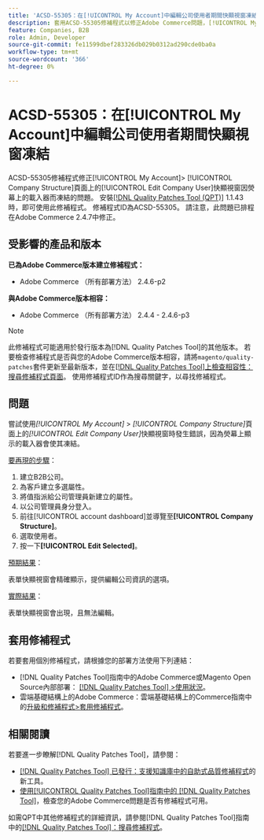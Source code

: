 ```yaml
---
title: 'ACSD-55305：在[!UICONTROL My Account]中編輯公司使用者期間快顯視窗凍結'
description: 套用ACSD-55305修補程式以修正Adobe Commerce問題，[!UICONTROL My Account] &amp；gt； [!UICONTROL Company Structure]頁面上的[!UICONTROL Edit Company User]快顯視窗會在熒幕上載入程式下凍結。
feature: Companies, B2B
role: Admin, Developer
source-git-commit: fe11599dbef283326db029b0312ad290cde0ba0a
workflow-type: tm+mt
source-wordcount: '366'
ht-degree: 0%

---
```


# ACSD-55305：在[!UICONTROL My Account]中編輯公司使用者期間快顯視窗凍結

ACSD-55305修補程式修正[!UICONTROL My Account]> [!UICONTROL Company Structure]頁面上的[!UICONTROL Edit Company User]快顯視窗因熒幕上的載入器而凍結的問題。 安裝[[!DNL Quality Patches Tool (QPT)]](https://experienceleague.adobe.com/en/docs/commerce-knowledge-base/kb/announcements/commerce-announcements/magento-quality-patches-released-new-tool-to-self-serve-quality-patches) 1.1.43時，即可使用此修補程式。 修補程式ID為ACSD-55305。 請注意，此問題已排程在Adobe Commerce 2.4.7中修正。

## 受影響的產品和版本

**已為Adobe Commerce版本建立修補程式：**

* Adobe Commerce （所有部署方法） 2.4.6-p2

**與Adobe Commerce版本相容：**

* Adobe Commerce （所有部署方法） 2.4.4 - 2.4.6-p3

>[!NOTE]
>
>此修補程式可能適用於發行版本為[!DNL Quality Patches Tool]的其他版本。 若要檢查修補程式是否與您的Adobe Commerce版本相容，請將`magento/quality-patches`套件更新至最新版本，並在[[!DNL Quality Patches Tool]上檢查相容性：搜尋修補程式頁面](https://experienceleague.adobe.com/tools/commerce-quality-patches/index.html)。 使用修補程式ID作為搜尋關鍵字，以尋找修補程式。

## 問題

嘗試使用&#x200B;*[!UICONTROL My Account]* > *[!UICONTROL Company Structure]*&#x200B;頁面上的&#x200B;*[!UICONTROL Edit Company User]*&#x200B;快顯視窗時發生錯誤，因為熒幕上顯示的載入器會使其凍結。

<u>要再現的步驟</u>：

1. 建立B2B公司。
1. 為客戶建立多選屬性。
1. 將值指派給公司管理員新建立的屬性。
1. 以公司管理員身分登入。
1. 前往[!UICONTROL account dashboard]並導覽至&#x200B;**[!UICONTROL Company Structure]**。
1. 選取使用者。
1. 按一下&#x200B;**[!UICONTROL Edit Selected]**。

<u>預期結果</u>：

表單快顯視窗會精確顯示，提供編輯公司資訊的選項。

<u>實際結果</u>：

表單快顯視窗會出現，且無法編輯。

## 套用修補程式

若要套用個別修補程式，請根據您的部署方法使用下列連結：

* [!DNL Quality Patches Tool]指南中的Adobe Commerce或Magento Open Source內部部署： [[!DNL Quality Patches Tool] >使用狀況](/help/tools/quality-patches-tool/usage.md)。
* 雲端基礎結構上的Adobe Commerce：雲端基礎結構上的Commerce指南中的[升級和修補程式>套用修補程式](https://experienceleague.adobe.com/docs/commerce-cloud-service/user-guide/develop/upgrade/apply-patches.html)。

## 相關閱讀

若要進一步瞭解[!DNL Quality Patches Tool]，請參閱：

* [[!DNL Quality Patches Tool] 已發行：支援知識庫中的自助式品質修補程式](https://experienceleague.adobe.com/en/docs/commerce-knowledge-base/kb/announcements/commerce-announcements/magento-quality-patches-released-new-tool-to-self-serve-quality-patches)的新工具。
* [使用[!UICONTROL Quality Patches Tool]指南中的 [!DNL Quality Patches Tool]](/help/tools/quality-patches-tool/patches-available-in-qpt/check-patch-for-magento-issue-with-magento-quality-patches.md)，檢查您的Adobe Commerce問題是否有修補程式可用。


如需QPT中其他修補程式的詳細資訊，請參閱[!DNL Quality Patches Tool]指南中的[[!DNL Quality Patches Tool]：搜尋修補程式](https://experienceleague.adobe.com/tools/commerce-quality-patches/index.html)。
